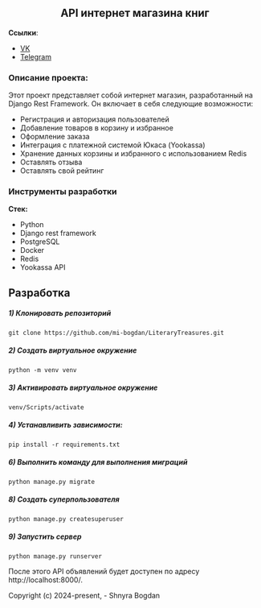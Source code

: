 <h2 align="center">API интернет магазина книг</h2>


**Ссылки**:
- [VK](https://vk.com/id404101172)
- [Telegram](https://t.me/bogdan_shnyra)


### Описание проекта:
Этот проект представляет собой интернет магазин, разработанный на Django Rest Framework. Он включает в себя следующие возможности:
- Регистрация и авторизация пользователей
- Добавление товаров в корзину и избранное
- Оформление заказа
- Интеграция с платежной системой Юкаса (Yookassa)
- Хранение данных корзины и избранного с использованием Redis
- Оставлять отзыва
- Оставлять свой рейтинг 

### Инструменты разработки

**Стек:**
- Python 
- Django rest framework
- PostgreSQL
- Docker
- Redis
- Yookassa API

## Разработка

##### 1) Клонировать репозиторий

    git clone https://github.com/mi-bogdan/LiteraryTreasures.git

##### 2) Создать виртуальное окружение

    python -m venv venv
    
##### 3) Активировать виртуальное окружение

    venv/Scripts/activate       

##### 4) Устанавливить зависимости:

    pip install -r requirements.txt

##### 6) Выполнить команду для выполнения миграций

    python manage.py migrate
    
##### 8) Создать суперпользователя

    python manage.py createsuperuser
    
##### 9) Запустить сервер

    python manage.py runserver

После этого API объявлений будет доступен по адресу http://localhost:8000/.


Copyright (c) 2024-present, - Shnyra Bogdan